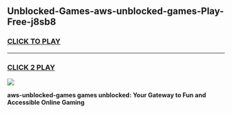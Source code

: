 
## Unblocked-Games-aws-unblocked-games-Play-Free-j8sb8
<h3>
<a href="https://premium76.site?title=aws-unblocked-games&ref=20A">CLICK TO PLAY</a></h3>
<hr>

<h3>
<a href="https://premium76.site?title=aws-unblocked-games&ref=20A">CLICK 2 PLAY</a>
  
</h3>

<a href="https://premium76.site?title=aws-unblocked-games&ref=20A"><img src="https://clearcache.store/games.png"></a>


**aws-unblocked-games games unblocked: Your Gateway to Fun and Accessible Online Gaming**

